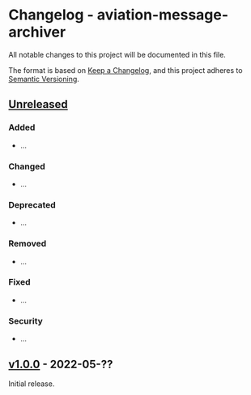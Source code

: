 # Changelog - aviation-message-archiver

All notable changes to this project will be documented in this file.

The format is based on [Keep a Changelog](https://keepachangelog.com/en/1.0.0/), and this project adheres
to [Semantic Versioning](https://semver.org/spec/v2.0.0.html).

## [Unreleased]

### Added

- ...

### Changed

- ...

### Deprecated

- ...

### Removed

- ...

### Fixed

- ...

### Security

- ...

## [v1.0.0] - 2022-05-??

Initial release.

[Unreleased]: https://github.com/fmidev/aviation-message-archiver/compare/aviation-message-archiver-1.0.0...HEAD

[v1.0.0]: https://github.com/fmidev/aviation-message-archiver/releases/tag/aviation-message-archiver-1.0.0
